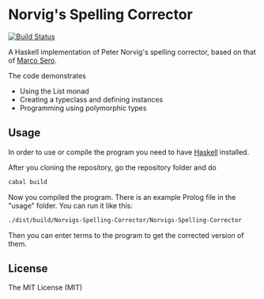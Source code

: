 Norvig's Spelling Corrector
===== 

[![Build Status](https://travis-ci.org/olivierverdier/Norvigs-Spelling-Corrector.svg?branch=master)](https://travis-ci.org/olivierverdier/Norvigs-Spelling-Corrector)

A Haskell implementation of Peter Norvig's spelling corrector, based on that of [Marco Sero](http://marcosero.com/blog/norvig-haskell-spelling-corrector/).

The code demonstrates

* Using the List monad
* Creating a typeclass and defining instances
* Programming using polymorphic types

## Usage

In order to use or compile the program you need to have [Haskell](http://www.haskell.org/) installed.

After you cloning the repository, go the repository folder and do

```bash
cabal build
```

Now you compiled the program. There is an example Prolog file in the "usage" folder. You can run it like this:

```bash
./dist/build/Norvigs-Spelling-Corrector/Norvigs-Spelling-Corrector
```

Then you can enter terms to the program to get the corrected version of them.

## License

The MIT License (MIT)


